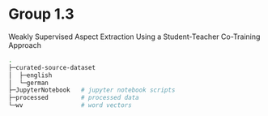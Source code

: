 # Group 1.3

Weakly Supervised Aspect Extraction Using a Student-Teacher Co-Training Approach



```bash
.
├─curated-source-dataset
│  ├─english
│  └─german
├─JupyterNotebook	# jupyter notebook scripts
├─processed			# processed data
└─wv				# word vectors
```



